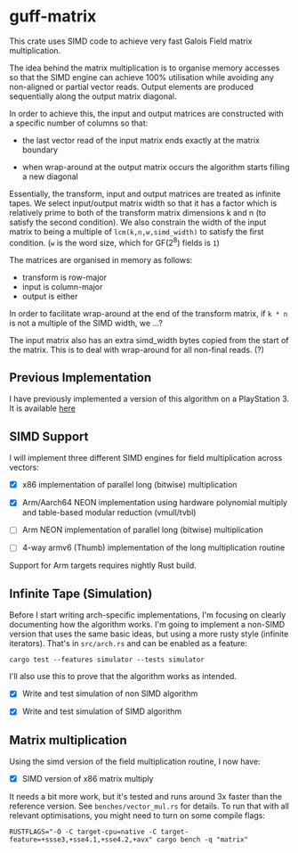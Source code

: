 # guff-matrix

This crate uses SIMD code to achieve very fast Galois Field matrix
multiplication.

The idea behind the matrix multiplication is to organise memory
accesses so that the SIMD engine can achieve 100% utilisation while
avoiding any non-aligned or partial vector reads. Output elements are
produced sequentially along the output matrix diagonal.

In order to achieve this, the input and output matrices are
constructed with a specific number of columns so that:

* the last vector read of the input matrix ends exactly at the matrix
  boundary

* when wrap-around at the output matrix occurs the algorithm starts
  filling a new diagonal

Essentially, the transform, input and output matrices are treated as
infinite tapes. We select input/output matrix width so that it has a
factor which is relatively prime to both of the transform matrix
dimensions k and n (to satisfy the second condition). We also
constrain the width of the input matrix to being a multiple of
`lcm(k,n,w,simd_width)` to satisfy the first condition. (`w` is the
word size, which for GF(2<sup>8</sup>) fields is `1`)

The matrices are organised in memory as follows:

* transform is row-major
* input is column-major
* output is either

In order to facilitate wrap-around at the end of the transform matrix,
if `k * n` is not a multiple of the SIMD width, we ...?

The input matrix also has an extra simd_width bytes copied from the
start of the matrix. This is to deal with wrap-around for all
non-final reads. (?)

## Previous Implementation

I have previously implemented a version of this algorithm on a
PlayStation 3. It is available
[here](https://github.com/declanmalone/gnetraid/blob/master/PS3-IDA/08-fastmatrix/spu-matrix.c)


## SIMD Support

I will implement three different SIMD engines for field
multiplication across vectors:

- [x] x86 implementation of parallel long (bitwise) multiplication

- [x] Arm/Aarch64 NEON implementation using hardware polynomial
      multiply and table-based modular reduction (vmull/tvbl)

- [ ] Arm NEON implementation of parallel long (bitwise) multiplication

- [ ] 4-way armv6 (Thumb) implementation of the long multiplication routine

Support for Arm targets requires nightly Rust build.

## Infinite Tape (Simulation)

Before I start writing arch-specific implementations, I'm focusing on
clearly documenting how the algorithm works. I'm going to implement a
non-SIMD version that uses the same basic ideas, but using a more
rusty style (infinite iterators). That's in `src/arch.rs` and can be
enabled as a feature:

    cargo test --features simulator --tests simulator

I'll also use this to prove that the algorithm works as intended.

- [x] Write and test simulation of non SIMD algorithm

- [x] Write and test simulation of SIMD algorithm


## Matrix multiplication

Using the simd version of the field multiplication routine, I now
have:

- [x] SIMD version of x86 matrix multiply

It needs a bit more work, but it's tested and runs around 3x faster
than the reference version. See `benches/vector_mul.rs` for
details. To run that with all relevant optimisations, you might need
to turn on some compile flags:

    RUSTFLAGS="-O -C target-cpu=native -C target-feature=+ssse3,+sse4.1,+sse4.2,+avx" cargo bench -q "matrix" 

